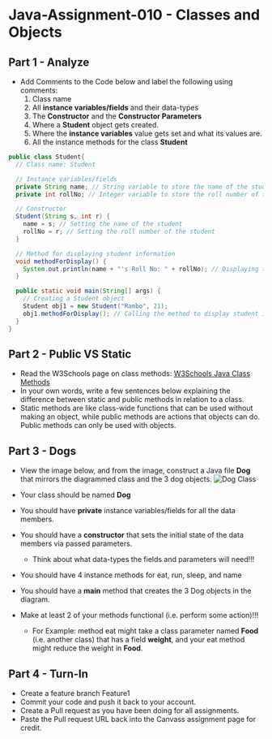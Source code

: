 # Java-Assignment-010 - Classes and Objects

## Part 1 - Analyze
* Add Comments to the Code below and label the following using comments:
  1. Class name
  2. All **instance variables/fields** and their data-types
  3. The **Constructor** and the **Constructor Parameters**
  4. Where a **Student** object gets created.
  5. Where the **instance variables** value gets set and what its values are.
  6. All the instance methods for the class **Student**

```java
public class Student{
  // Class name: Student

  // Instance variables/fields
  private String name; // String variable to store the name of the student
  private int rollNo; // Integer variable to store the roll number of the student

  // Constructor
  Student(String s, int r) {
    name = s; // Setting the name of the student
    rollNo = r; // Setting the roll number of the student
  }

  // Method for displaying student information
  void methodForDisplay() {
    System.out.println(name + "'s Roll No: " + rollNo); // Displaying the student's name and roll number
  }

  public static void main(String[] args) {
    // Creating a Student object
    Student obj1 = new Student("Rambo", 21);
    obj1.methodForDisplay(); // Calling the method to display student information
  }
}
```

## Part 2 - Public VS Static

* Read the W3Schools page on class methods: [W3Schools Java Class Methods](https://www.w3schools.com/java/java_class_methods.asp)
* In your own words, write a few sentences below explaining the difference between static and public methods in relation to a class.
* Static methods are like class-wide functions that can be used without making an object, while public methods are actions that objects can do. Public methods can only be used with objects.

## Part 3 - Dogs

* View the image below, and from the image, construct a Java file **Dog** that mirrors the diagrammed class and the 3 dog objects.
![Dog Class](images/ClassVSObject.png)

* Your class should be named **Dog**
* You should have **private** instance variables/fields for all the data members.
* You should have a **constructor** that sets the initial state of the data members via passed parameters.
    * Think about what data-types the fields and parameters will need!!!
* You should have 4 instance methods for eat, run, sleep, and name
* You should have a **main** method that creates the 3 Dog objects in the diagram.
* Make at least 2 of your methods functional (i.e. perform some action)!!!
    * For Example: method eat might take a class parameter named **Food** (i.e. another class) that has a field **weight**, and your eat method might reduce the weight in **Food**.

## Part 4 - Turn-In

* Create a feature branch Feature1
* Commit your code and push it back to your account.
* Create a Pull request as you have been doing for all assignments.
* Paste the Pull request URL back into the Canvass assignment page for credit.
